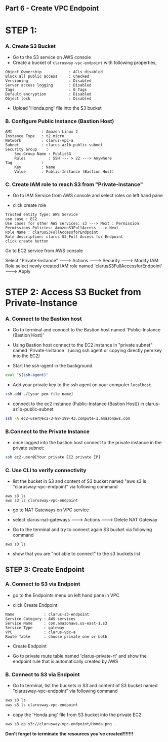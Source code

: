 ## Part 6 - Create VPC Endpoint

# STEP 1: 

### A. Create S3 Bucket 

- Go to the S3 service on AWS console
- Create a bucket of `clarusway-vpc-endpoint` with following properties, 

```text
Object Ownership            : ACLs disabled
Block all public access     : Checked
Versioning                  : Disabled
Server access logging       : Disabled
Tags                        : 0 Tags
Default encryption          : Disabled
Object lock                 : Disabled

```
- Upload 'Honda.png' file into the S3 bucket

### B. Configure Public Instance (Bastion Host)

```text
AMI             : Amazon Linux 2
Instance Type   : t2.micro
Network         : clarus-vpc-a
Subnet          : clarus-az1b-public-subnet
Security Group    : 
    Sec.Group Name : PublicSG
    Rules          : SSH --- > 22 ---> Anywhere
Tag             :
    Key         : Name
    Value       : Public-Instance (Bastion Host)
```

### C. Create IAM role to reach S3 from "Private-Instance"

- Go to IAM Service from AWS console and select roles on left hand pane

- click create role
```
Trusted entity type: AWS Service
use case : EC2  
Use cases for other AWS services: s3 ---> Next : Permission
Permissions Policies: AmazonS3FullAccess ---> Next
Role Name : clarusS3FullAccessforEndpoint
Role description: clarus S3 Full Access for Endpoint
click create button
```
Go to EC2 service from AWS console

Select "Private-Instance" ---> Actions ---> Security ---> Modify IAM Role  select newly created IAM role named 'clarusS3FullAccessforEndpoint' ---> Apply

# STEP 2: Access S3 Bucket from Private-Instance

### A. Connect to the Bastion host

- Go to terminal and connect to the Bastion host named 'Public-Instance (Bastion Host)'

- Using Bastion host connect to the EC2 instance in "private subnet" named 'Private-Instance ' (using ssh agent or copying directly pem key into the EC2)

- Start the ssh-agent in the background

```bash
eval "$(ssh-agent)"
```
- Add your private key to the ssh agent on your computer `localhost`.

```bash
ssh-add ./[your pem file name]
```
- connect to the ec2 instance (Public-Instance (Bastion Host)) in clarus-az1b-public-subnet
```bash
ssh -A ec2-user@ec2-3-88-199-43.compute-1.amazonaws.com
```
### B.Connect to the Private Instance

- once logged into the bastion host connect to the private instance in the private subnet:
```bash
ssh ec2-user@[Your private EC2 private IP]
```
### C. Use CLI to verify connectivity

- list the bucket in S3 and content of S3 bucket named "aws s3 ls "clarusway-vpc-endpoint" via following command

```
aws s3 ls
aws s3 ls clarusway-vpc-endpoint
```

- go to NAT Gateways on VPC service

- select clarus-nat-gateways ---> Actions ---> Delete NAT Gateway

- Go to the terminal and try to connect again S3 bucket via following command
```
aws s3 ls
```
- show that you are "not able to connect" to the s3 buckets list


## STEP 3: Create Endpoint

### A. Connect  to S3 via Endpoint

- go to the Endpoints menu on left hand pane in VPC

- click Create Endpoint
```text
Name             : clarus-s3-endpoint
Service Category : AWS services
Service Name     : com.amazonaws.us-east-1.s3
Service Type     : gateway
VPC              : clarus-vpc-a
Route Table      : choose private one or both 
```
- Create Endpoint

- Go to private route table named 'clarus-private-rt' and show the endpoint rule that is automatically created by AWS 

### B. Connect to S3 via Endpoint

- Go to terminal, list the buckets in S3 and content of S3 bucket named "clarusway-vpc-endpoint" via following command
```bash
aws s3 ls
aws s3 ls clarusway-vpc-endpoint
```

- copy the 'Honda.png' file from S3 bucket into the private EC2
```bash
aws s3 cp s3://clarusway-vpc-endpoint/Honda.png .
```


**Don't forget to terminate the resources you've created!!!!!!!**











